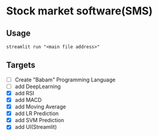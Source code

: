 # Stock market software(**SMS**)

## Usage
```
streamlit run "<main file address>"
```
## Targets
- [ ] Create "Babam" Programming Language
- [ ] add DeepLearning
- [x] add RSI
- [x] add MACD
- [x] add Moving Average
- [x] add LR Prediction
- [x] add SVM Prediction
- [x] add UI(Streamlit)
